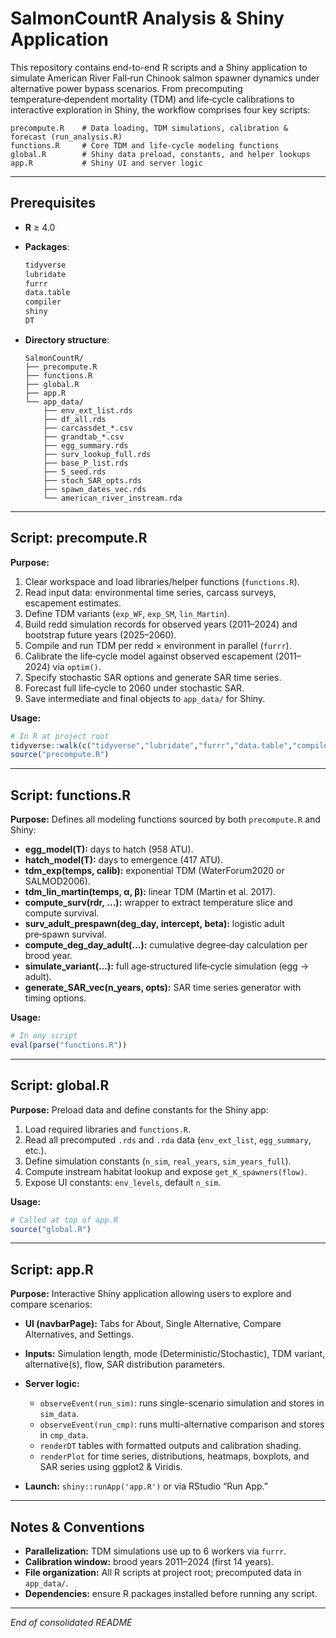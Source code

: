 # SalmonCountR Analysis & Shiny Application

This repository contains end-to-end R scripts and a Shiny application to simulate American River Fall‑run Chinook salmon spawner dynamics under alternative power bypass scenarios. From precomputing temperature‑dependent mortality (TDM) and life‑cycle calibrations to interactive exploration in Shiny, the workflow comprises four key scripts:

```
precompute.R    # Data loading, TDM simulations, calibration & forecast (run_analysis.R)
functions.R     # Core TDM and life‑cycle modeling functions
global.R        # Shiny data preload, constants, and helper lookups
app.R           # Shiny UI and server logic
```

---

## Prerequisites

* **R** ≥ 4.0
* **Packages**:

  ```r
  tidyverse
  lubridate
  furrr
  data.table
  compiler
  shiny
  DT
  ```
* **Directory structure**:

  ```
  SalmonCountR/
  ├── precompute.R
  ├── functions.R
  ├── global.R
  ├── app.R
  └── app_data/
      ├── env_ext_list.rds
      ├── df_all.rds
      ├── carcassdet_*.csv
      ├── grandtab_*.csv
      ├── egg_summary.rds
      ├── surv_lookup_full.rds
      ├── base_P_list.rds
      ├── S_seed.rds
      ├── stoch_SAR_opts.rds
      ├── spawn_dates_vec.rds
      └── american_river_instream.rda
  ```

---

## Script: precompute.R

**Purpose:**

1. Clear workspace and load libraries/helper functions (`functions.R`).
2. Read input data: environmental time series, carcass surveys, escapement estimates.
3. Define TDM variants (`exp_WF`, `exp_SM`, `lin_Martin`).
4. Build redd simulation records for observed years (2011–2024) and bootstrap future years (2025–2060).
5. Compile and run TDM per redd × environment in parallel (`furrr`).
6. Calibrate the life‑cycle model against observed escapement (2011–2024) via `optim()`.
7. Specify stochastic SAR options and generate SAR time series.
8. Forecast full life‑cycle to 2060 under stochastic SAR.
9. Save intermediate and final objects to `app_data/` for Shiny.

**Usage:**

```r
# In R at project root
tidyverse::walk(c("tidyverse","lubridate","furrr","data.table","compiler"), library, character.only = TRUE)
source("precompute.R")
```

---

## Script: functions.R

**Purpose:** Defines all modeling functions sourced by both `precompute.R` and Shiny:

* **egg\_model(T):** days to hatch (958 ATU).
* **hatch\_model(T):** days to emergence (417 ATU).
* **tdm\_exp(temps, calib):** exponential TDM (WaterForum2020 or SALMOD2006).
* **tdm\_lin\_martin(temps, α, β):** linear TDM (Martin et al. 2017).
* **compute\_surv(rdr, ...):** wrapper to extract temperature slice and compute survival.
* **surv\_adult\_prespawn(deg\_day, intercept, beta):** logistic adult pre‑spawn survival.
* **compute\_deg\_day\_adult(...):** cumulative degree‑day calculation per brood year.
* **simulate\_variant(...):** full age‑structured life‑cycle simulation (egg → adult).
* **generate\_SAR\_vec(n\_years, opts):** SAR time series generator with timing options.

**Usage:**

```r
# In any script
eval(parse("functions.R"))
```

---

## Script: global.R

**Purpose:** Preload data and define constants for the Shiny app:

1. Load required libraries and `functions.R`.
2. Read all precomputed `.rds` and `.rda` data (`env_ext_list`, `egg_summary`, etc.).
3. Define simulation constants (`n_sim`, `real_years`, `sim_years_full`).
4. Compute instream habitat lookup and expose `get_K_spawners(flow)`.
5. Expose UI constants: `env_levels`, default `n_sim`.

**Usage:**

```r
# Called at top of app.R
source("global.R")
```

---

## Script: app.R

**Purpose:** Interactive Shiny application allowing users to explore and compare scenarios:

* **UI (navbarPage):** Tabs for About, Single Alternative, Compare Alternatives, and Settings.
* **Inputs:** Simulation length, mode (Deterministic/Stochastic), TDM variant, alternative(s), flow, SAR distribution parameters.
* **Server logic:**

  * `observeEvent(run_sim)`: runs single-scenario simulation and stores in `sim_data`.
  * `observeEvent(run_cmp)`: runs multi-alternative comparison and stores in `cmp_data`.
  * `renderDT` tables with formatted outputs and calibration shading.
  * `renderPlot` for time series, distributions, heatmaps, boxplots, and SAR series using ggplot2 & Viridis.
* **Launch:** `shiny::runApp('app.R')` or via RStudio “Run App.”

---

## Notes & Conventions

* **Parallelization:** TDM simulations use up to 6 workers via `furrr`.
* **Calibration window:** brood years 2011–2024 (first 14 years).
* **File organization:** All R scripts at project root; precomputed data in `app_data/`.
* **Dependencies:** ensure R packages installed before running any script.

---

*End of consolidated README*
